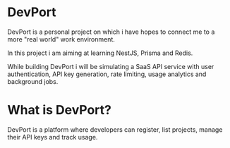 # DevPort

DevPort is a personal project on which i have hopes to connect me to a more "real world" work environment.

In this project i am aiming at learning NestJS, Prisma and Redis.

While building DevPort i will be simulating a SaaS API service with user authentication, API key generation, rate limiting, usage analytics and background jobs.

# What is DevPort?

DevPort is a platform where developers can register, list projects, manage their API keys and track usage.
